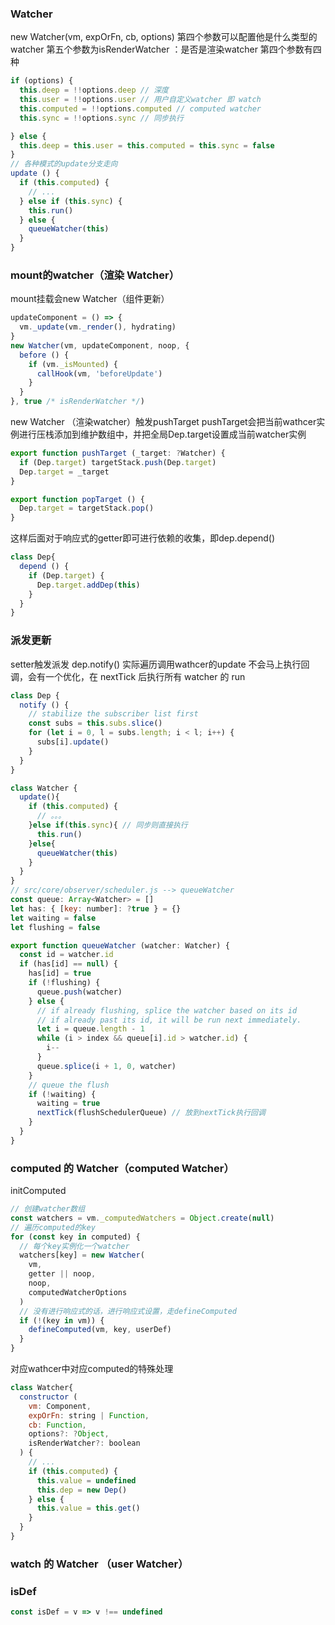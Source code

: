 ### Watcher

new Watcher(vm, expOrFn, cb, options)
第四个参数可以配置他是什么类型的watcher
第五个参数为isRenderWatcher ：是否是渲染watcher
第四个参数有四种

```javascript
if (options) {
  this.deep = !!options.deep // 深度
  this.user = !!options.user // 用户自定义watcher 即 watch
  this.computed = !!options.computed // computed watcher
  this.sync = !!options.sync // 同步执行

} else {
  this.deep = this.user = this.computed = this.sync = false
}
// 各种模式的update分支走向
update () {
  if (this.computed) {
    // ...
  } else if (this.sync) {
    this.run()
  } else {
    queueWatcher(this)
  }
}
```

### mount的watcher（渲染 Watcher）

mount挂载会new Watcher（组件更新）

```javascript
updateComponent = () => {
  vm._update(vm._render(), hydrating)
}
new Watcher(vm, updateComponent, noop, {
  before () {
    if (vm._isMounted) {
      callHook(vm, 'beforeUpdate')
    }
  }
}, true /* isRenderWatcher */)
```

new Watcher （渲染watcher）触发pushTarget
pushTarget会把当前wathcer实例进行压栈添加到维护数组中，并把全局Dep.target设置成当前watcher实例

```javascript
export function pushTarget (_target: ?Watcher) {
  if (Dep.target) targetStack.push(Dep.target)
  Dep.target = _target
}

export function popTarget () {
  Dep.target = targetStack.pop()
}
```

这样后面对于响应式的getter即可进行依赖的收集，即dep.depend()

```javascript
class Dep{
  depend () {
    if (Dep.target) {
      Dep.target.addDep(this)
    }
  }
}
```

### 派发更新

setter触发派发
 dep.notify()
实际遍历调用wathcer的update
不会马上执行回调，会有一个优化，在 nextTick 后执行所有 watcher 的 run

```javascript
class Dep {
  notify () {
    // stabilize the subscriber list first
    const subs = this.subs.slice()
    for (let i = 0, l = subs.length; i < l; i++) {
      subs[i].update()
    }
  }
}

class Watcher {
  update(){
    if (this.computed) {
      // 。。。
    }else if(this.sync){ // 同步则直接执行
      this.run()
    }else{
      queueWatcher(this)
    }
  }
}
// src/core/observer/scheduler.js --> queueWatcher
const queue: Array<Watcher> = []
let has: { [key: number]: ?true } = {}
let waiting = false
let flushing = false

export function queueWatcher (watcher: Watcher) {
  const id = watcher.id
  if (has[id] == null) {
    has[id] = true
    if (!flushing) {
      queue.push(watcher)
    } else {
      // if already flushing, splice the watcher based on its id
      // if already past its id, it will be run next immediately.
      let i = queue.length - 1
      while (i > index && queue[i].id > watcher.id) {
        i--
      }
      queue.splice(i + 1, 0, watcher)
    }
    // queue the flush
    if (!waiting) {
      waiting = true
      nextTick(flushSchedulerQueue) // 放到nextTick执行回调
    }
  }
}
```

### computed 的 Watcher（computed  Watcher）

initComputed

```javascript
// 创建watcher数组  
const watchers = vm._computedWatchers = Object.create(null)
// 遍历computed的key
for (const key in computed) {
  // 每个key实例化一个watcher
  watchers[key] = new Watcher(
    vm,
    getter || noop,
    noop,
    computedWatcherOptions
  )
  // 没有进行响应式的话，进行响应式设置，走defineComputed
  if (!(key in vm)) {
    defineComputed(vm, key, userDef)
  }  
}

```

对应wathcer中对应computed的特殊处理

```javascript
class Watcher{
  constructor (
    vm: Component,
    expOrFn: string | Function,
    cb: Function,
    options?: ?Object,
    isRenderWatcher?: boolean
  ) {
    // ...
    if (this.computed) {
      this.value = undefined
      this.dep = new Dep()
    } else {
      this.value = this.get()
    }
  }  
}
```

### watch 的 Watcher （user Watcher）

### isDef

```javascript
const isDef = v => v !== undefined
```
